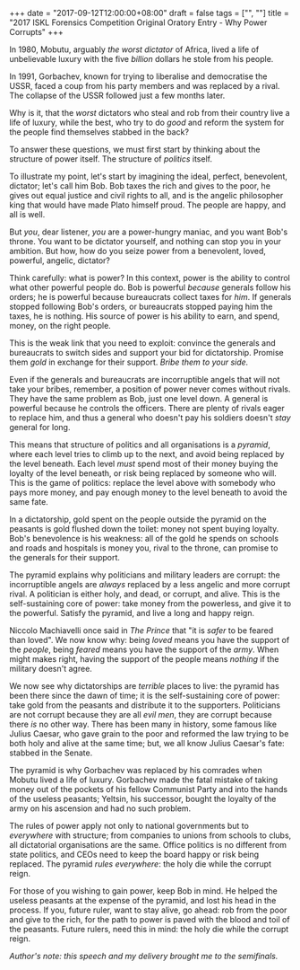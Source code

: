 +++
date = "2017-09-12T12:00:00+08:00"
draft = false
tags = ["", ""]
title = "2017 ISKL Forensics Competition Original Oratory Entry - Why Power Corrupts"
+++

In 1980, Mobutu, arguably _the worst dictator_ of Africa, lived a life of
unbelievable luxury with the five _billion_ dollars he stole from his people.

In 1991, Gorbachev, known for trying to liberalise and democratise the USSR,
faced a coup from his party members and was replaced by a rival. The collapse of
the USSR followed just a few months later.

Why is it, that the _worst_ dictators who steal and rob from their country live
a life of luxury, while the best, who try to do _good_ and reform the system for
the people find themselves stabbed in the back?

To answer these questions, we must first start by thinking about the structure
of power itself. The structure of _politics_ itself.

To illustrate my point, let's start by imagining the ideal, perfect, benevolent,
dictator; let's call him Bob. Bob taxes the rich and gives to the poor, he gives
out equal justice and civil rights to all, and is the angelic philosopher king
that would have made Plato himself proud. The people are happy, and all is well.

But _you_, dear listener, _you_ are a power-hungry maniac, and you want Bob's
throne. You want to be dictator yourself, and nothing can stop you in your
ambition. But how, how do you seize power from a benevolent, loved, powerful,
angelic, dictator?

Think carefully: what is power? In this context, power is the ability to control
what other powerful people do. Bob is powerful _because_ generals follow his
orders; he is powerful because bureaucrats collect taxes for _him_. If generals
stopped following Bob's orders, or bureaucrats stopped paying him the taxes, he
is nothing. His source of power is his ability to earn, and spend, money, on the
right people.

This is the weak link that you need to exploit: convince the generals and
bureaucrats to switch sides and support your bid for dictatorship. Promise them
_gold_ in exchange for their support. _Bribe them to your side._

Even if the generals and bureaucrats are incorruptible angels that will not take
your bribes, remember, a position of power never comes without rivals. They have
the same problem as Bob, just one level down. A general is powerful because he
controls the officers. There are plenty of rivals eager to replace him, and thus
a general who doesn't pay his soldiers doesn't _stay_ general for long.

This means that structure of politics and all organisations is a _pyramid_,
where each level tries to climb up to the next, and avoid being replaced by the
level beneath. Each level _must_ spend most of their money buying the loyalty of
the level beneath, or risk being replaced by someone who will. This is the game
of politics: replace the level above with somebody who pays more money, and pay
enough money to the level beneath to avoid the same fate.

In a dictatorship, gold spent on the people outside the pyramid on the peasants
is gold flushed down the toilet: money not spent buying loyalty. Bob's
benevolence is his weakness: all of the gold he spends on schools and roads and
hospitals is money you, rival to the throne, can promise to the generals for
their support.

The pyramid explains why politicians and military leaders are corrupt: the
incorruptible angels are _always_ replaced by a less angelic and more corrupt
rival. A politician is either holy, and dead, or corrupt, and alive. This is the
self-sustaining core of power: take money from the powerless, and give it to the
powerful. Satisfy the pyramid, and live a long and happy reign.

Niccolo Machiavelli once said in _The Prince_ that "it is _safer_ to be feared
than loved". We now know why: being _loved_ means you have the support of the
_people_, being _feared_ means you have the support of the _army_. When might
makes right, having the support of the people means _nothing_ if the military
doesn't agree.

We now see why dictatorships are _terrible_ places to live: the pyramid has been
there since the dawn of time; it is the self-sustaining core of power: take gold
from the peasants and distribute it to the supporters. Politicians are not
corrupt because they are all _evil men_, they are corrupt because there _is_ no
other way. There has been many in history, some famous like Julius Caesar, who
gave grain to the poor and reformed the law trying to be both holy and alive at
the same time; but, we all know Julius Caesar's fate: stabbed in the Senate.

The pyramid is why Gorbachev was replaced by his comrades when Mobutu lived a
life of luxury. Gorbachev made the fatal mistake of taking money out of the
pockets of his fellow Communist Party and into the hands of the useless
peasants; Yeltsin, his successor, bought the loyalty of the army on his
ascension and had no such problem.

The rules of power apply not only to national governments but to _everywhere_
with structure; from companies to unions from schools to clubs, all dictatorial
organisations are the same. Office politics is no different from state politics,
and CEOs need to keep the board happy or risk being replaced. The pyramid _rules
everywhere_: the holy die while the corrupt reign.

For those of you wishing to gain power, keep Bob in mind. He helped the useless
peasants at the expense of the pyramid, and lost his head in the process. If
you, future ruler, want to stay alive, go ahead: rob from the poor and give to
the rich, for the path to power is paved with the blood and toil of the
peasants. Future rulers, need this in mind: the holy die while the corrupt
reign.

_Author's note: this speech and my delivery brought me to the semifinals._
